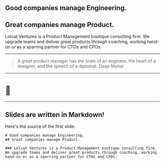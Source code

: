 ## Good companies manage Engineering.
## Great companies manage Product.

Lolcat Ventures is a Product Management boutique consulting firm. We upgrade teams and deliver great products through coaching, working hand-on or as a sparring partner for CTOs and CPOs.

---

> A great product manager has the brain of an engineer, the heart of a 
> designer, and the speech of a diplomat.
> <cite>Deep Nishar</cite>

---

# 🤫

---

## Slides are written in Markdown!

Here's the source of the first slide:

    # Good companies manage Engineering.
    ## Great companies manage Product.

    ### Lolcat Ventures is a Product Management boutique consulting firm. We upgrade teams and deliver great products through coaching, working hand-on or as a sparring partner for CTOs and CPOs.
